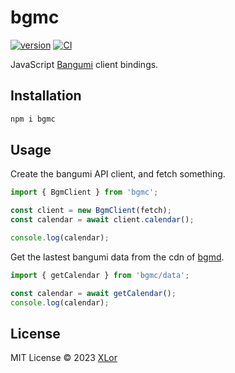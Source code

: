 # bgmc

[![version](https://img.shields.io/npm/v/bgmc?label=bgmc)](https://www.npmjs.com/package/bgmc)
[![CI](https://github.com/yjl9903/bgmc/actions/workflows/ci.yml/badge.svg)](https://github.com/yjl9903/bgmc/actions/workflows/ci.yml)

JavaScript [Bangumi](https://bgm.tv) client bindings.

## Installation

```bash
npm i bgmc
```

## Usage

Create the bangumi API client, and fetch something.

```ts
import { BgmClient } from 'bgmc';

const client = new BgmClient(fetch);
const calendar = await client.calendar();

console.log(calendar);
```

Get the lastest bangumi data from the cdn of [bgmd](https://unpkg.com/bgmd@0/data/index.json).

```ts
import { getCalendar } from 'bgmc/data';

const calendar = await getCalendar();
console.log(calendar);
```

## License

MIT License © 2023 [XLor](https://github.com/yjl9903)
